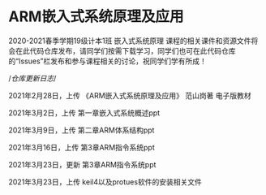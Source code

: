 # ARM嵌入式系统原理及应用

  2020-2021春季学期19级计本1班 嵌入式系统原理 课程的相关课件和资源文件将会在此代码仓库发布，请同学们按需下载学习，同学们也可在此代码仓库的“Issues”栏发布和参与课程相关的讨论，祝同学们学有所成！

/*仓库更新日志*/

2021年2月28日，上传 《ARM嵌入式系统原理及应用》 范山岗著 电子版教材

2021年3月2日，上传 第一章嵌入式系统概述ppt

2021年3月9日，上传 第二章ARM体系结构ppt

2021年3月16日，上传 第3章ARM指令系统ppt

2021年3月23日，更新 第3章ARM指令系统ppt

2021年3月23日，上传 keil4以及protues软件的安装相关文件
